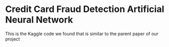 # Credit Card Fraud Detection Artificial Neural Network
This is the Kaggle code we found that is similar to the parent paper of our project
